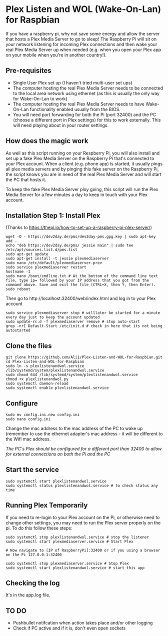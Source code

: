 # Plex Listen and WOL (Wake-On-Lan) for Raspbian

If you have a raspberry pi, why not save some energy and allow the server that hosts a Plex Media Server to go to sleep! The Raspberry Pi will sit on your network listening for incoming Plex connections and then wake your real Plex Media Server up when needed (e.g. when you open your Plex app on your mobile when you're in another country!).

## Pre-requisites
- Single User Plex set up (I haven't tried multi-user set ups)
- The computer hosting the real Plex Media Server needs to be connected to the local area network using ethernet (as this is usually the only way for Wake-On-Lan to work)
- The computer hosting the real Plex Media Server needs to have Wake-On-Lan functionality enabled usually from the BIOS.
- You will need port forwarding for both the Pi (port 32400) and the PC (choose a different port in Plex settings) for this to work externally. This will need playing about in your router settings.

## How does the magic work

As well as this script running on your Respberry Pi, you will also install and set up a fake Plex Media Server on the Raspberry Pi that's connected to your Plex account. When a client (e.g. phone app) is started, it usually pings all plex media servers and by pinging this fake server on the Raspberry Pi, the script knows you are in need of the real Plex Media Server and will start the PC that hosts it.

To keep the fake Plex Media Server ploy going, this script will run the Plex Media Server for a few minutes a day to keep in touch with your Plex account.

## Installation Step 1: Install Plex

(Thanks to https://thepi.io/how-to-set-up-a-raspberry-pi-plex-server/)
```
wget -O - https://dev2day.de/pms/dev2day-pms.gpg.key | sudo apt-key add -
echo "deb https://dev2day.de/pms/ jessie main" | sudo tee /etc/apt/sources.list.d/pms.list
sudo apt-get update
sudo apt-get install -t jessie plexmediaserver
sudo nano /etc/default/plexmediaserver.prev
sudo service plexmediaserver restart
hostname -I
sudo nano /boot/cmdline.txt # At the bottom of the command line text file, type ip= followed by your IP address that you got from the command above. Save and exit the file (CTRL+X, then Y, then Enter).
sudo reboot
```
Then go to http://localhost:32400/web/index.html and log in to your Plex account
```
sudo service plexmediaserver stop # willlater be started for a minute every day just to keep the account updated
sudo update-rc.d -f plexmediaserver remove # stop auto-start
grep -nrI Default-Start /etc/init.d # check in here that its not being autostarted
```

## Clone the files
```
git clone https://github.com/Ali1/Plex-Listen-and-WOL-for-Raspbian.git
cd Plex-Listen-and-WOL-for-Raspbian
sudo ln -s plexlistenandwol.service /lib/systemd/system/plexlistenandwol.service
sudo chmod 644 /lib/systemd/system/plexlistenandwol.service
chmod +x plexlistenandwol.py
sudo systemctl daemon-reload
sudo systemctl enable plexlistenandwol.service
````

## Configure
```
sudo mv config.ini.new config.ini
sudo nano config.ini
```
Change the mac address to the mac address of the PC to wake up (remember to use the ethernet adapter's mac address - it will be different to the Wifi mac address.

*The PC's Plex should be configured for a different port than 32400 to allow for external connections on both the Pi and the PC*

## Start the service
```
sudo systemctl start plexlistenandwol.service
sudo systemctl status plexlistenandwol.service # to check status any time
```

## Running Plex Temporarily
If you need to re-login to your Plex account on the Pi, or otherwise need to change other settings, you may need to run the Plex server properly on the pi. To do this follow these steps:
```
sudo systemctl stop plexlistenandwol.service # stop the listener
sudo systemctl start plexmediaserver.service # Start Plex

# Now navigate to [IP of RaspberryPi]:32400 or if you using a browser on the Pi 127.0.0.1:32400

sudo systemctl stop plexmediaserver.service # Stop Plex
sudo systemctl start plexlistenandwol.service # start this app
```

## Checking the log
It's in the app.log file.

## TO DO
- Pushbullet notifcation when action takes place and/or other logging
- Check if PC active and if it is, don't even open sockets
